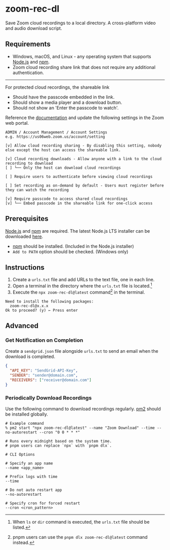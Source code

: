 # zoom-rec-dl

Save Zoom cloud recordings to a local directory. A cross-platform video and audio download script.

## Requirements

- Windows, macOS, and Linux - any operating system that supports [Node.js] and [npm].
- Zoom cloud recording share link that does not require any additional authentication.

[node.js]: https://nodejs.org/
[npm]: https://www.npmjs.com/

---

For protected cloud recordings, the shareable link

- Should have the passcode embedded in the link.
- Should show a media player and a download button.
- Should not show an 'Enter the passcode to watch'.

Reference the [documentation](https://support.zoom.us/hc/en-us/articles/11692220055821) and update the following settings in the Zoom web portal.

```
ADMIN / Account Management / Account Settings
e.g. https://us06web.zoom.us/account/setting

[v] Allow cloud recording sharing - By disabling this setting, nobody else except the host can access the shareable link.

[v] Cloud recording downloads - Allow anyone with a link to the cloud recording to download
[ ] └── Only the host can download cloud recordings

[ ] Require users to authenticate before viewing cloud recordings

[ ] Set recording as on-demand by default - Users must register before they can watch the recording

[v] Require passcode to access shared cloud recordings
[v] └── Embed passcode in the shareable link for one-click access
```

## Prerequisites

[Node.js] and [npm] are required. The latest Node.js LTS installer can be downloaded [here](https://nodejs.org/en/download/).

- [npm] should be installed. (Included in the Node.js installer)
- `Add to PATH` option should be checked. (Windows only)

## Instructions

1. Create a `urls.txt` file and add URLs to the text file, one in each line.
2. Open a terminal in the directory where the `urls.txt` file is located.[^open-terminal]
3. Execute the `npx zoom-rec-dl@latest` command[^pnpm] in the terminal.

[^open-terminal]: When `ls` or `dir` command is executed, the `urls.txt` file should be listed.
[^pnpm]: pnpm users can use the `pnpm dlx zoom-rec-dl@latest` command instead.

```
Need to install the following packages:
  zoom-rec-dl@x.x.x
Ok to proceed? (y) ← Press enter
```

## Advanced

### Get Notification on Completion

Create a `sendgrid.json` file alongside `urls.txt` to send an email when the download is completed.

```json
{
  "API_KEY": "SendGrid-API-Key",
  "SENDER": "sender@domain.com",
  "RECEIVERS": ["receiver@domain.com"]
}
```

### Periodically Download Recordings

Use the following command to download recordings regularly. [pm2] should be installed globally.

[pm2]: https://pm2.keymetrics.io/docs/usage/quick-start/

```shell
# Example command
% pm2 start "npx zoom-rec-dl@latest" --name "Zoom Download" --time --no-autorestart --cron "0 0 * * *"

# Runs every midnight based on the system time.
# pnpm users can replace `npx` with `pnpm dlx`.
```

```shell
# CLI Options

# Specify an app name
--name <app_name>

# Prefix logs with time
--time

# Do not auto restart app
--no-autorestart

# Specify cron for forced restart
--cron <cron_pattern>
```

